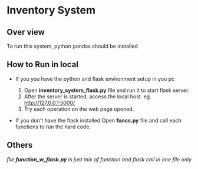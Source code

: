 # Inventory System

## Over view
To run this system, python pandas should be installed

## How to Run in local
* If you you have the python and flask environment setup in you pc
  1. Open **inventory_system_flask.py** file and run it to start flask server.
  1. After the server is started, access the local host. eg. http://127.0.0.1:5000/
  1. Try each operation on the web page opened.

* If you don't have the flask installed
  Open **funcs.py** file and call each functions to run the hard code.

## Others
_file **function_w_flask.py** is just mix of function and flask call in one file only_
